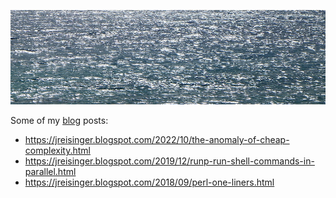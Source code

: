 ![sea](sea.jpg)

Some of my [blog](https://jreisinger.blogspot.com) posts:

* <https://jreisinger.blogspot.com/2022/10/the-anomaly-of-cheap-complexity.html>
* <https://jreisinger.blogspot.com/2019/12/runp-run-shell-commands-in-parallel.html>
* <https://jreisinger.blogspot.com/2018/09/perl-one-liners.html>